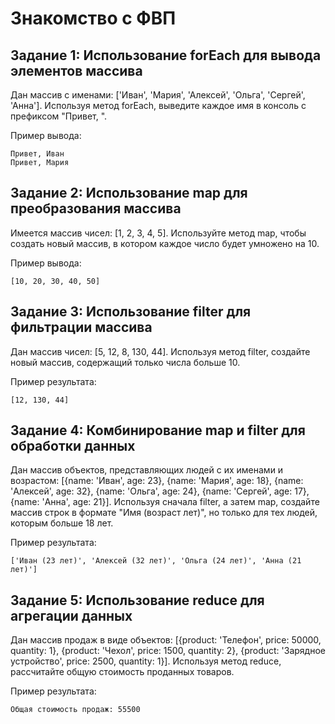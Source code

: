 # Знакомство с ФВП
## Задание 1: Использование forEach для вывода элементов массива
Дан массив с именами: ['Иван', 'Мария', 'Алексей', 'Ольга', 'Сергей', 'Анна']. Используя метод forEach, выведите каждое имя в консоль с префиксом "Привет, ".

Пример вывода:
```
Привет, Иван
Привет, Мария
```


## Задание 2: Использование map для преобразования массива
Имеется массив чисел: [1, 2, 3, 4, 5]. Используйте метод map, чтобы создать новый массив, в котором каждое число будет умножено на 10.

Пример вывода:
```
[10, 20, 30, 40, 50]
```


## Задание 3: Использование filter для фильтрации массива
Дан массив чисел: [5, 12, 8, 130, 44]. Используя метод filter, создайте новый массив, содержащий только числа больше 10.

Пример результата:
```
[12, 130, 44]
```

## Задание 4: Комбинирование map и filter для обработки данных
Дан массив объектов, представляющих людей с их именами и возрастом: [{name: 'Иван', age: 23}, {name: 'Мария', age: 18}, {name: 'Алексей', age: 32}, {name: 'Ольга', age: 24}, {name: 'Сергей', age: 17}, {name: 'Анна', age: 21}]. Используя сначала filter, а затем map, создайте массив строк в формате "Имя (возраст лет)", но только для тех людей, которым больше 18 лет.

Пример результата:
```
['Иван (23 лет)', 'Алексей (32 лет)', 'Ольга (24 лет)', 'Анна (21 лет)']
```

## Задание 5: Использование reduce для агрегации данных
Дан массив продаж в виде объектов: [{product: 'Телефон', price: 50000, quantity: 1}, {product: 'Чехол', price: 1500, quantity: 2}, {product: 'Зарядное устройство', price: 2500, quantity: 1}]. Используя метод reduce, рассчитайте общую стоимость проданных товаров.

Пример результата:
```
Общая стоимость продаж: 55500
```
